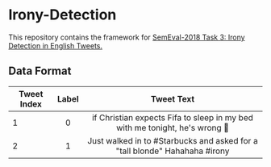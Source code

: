 # Irony-Detection
This repository contains the framework for [SemEval-2018 Task 3: Irony Detection in English Tweets.](https://www.aclweb.org/anthology/S18-1005/)

## Data Format 
| Tweet Index   | Label| Tweet Text  |
| ------------- |:-------------:| :-----:|
| 1     | 0| if Christian expects Fifa to sleep in my bed with me tonight, he's wrong 👿|
| 2      | 1      |   Just walked in to #Starbucks and asked for a "tall blonde" Hahahaha #irony |


